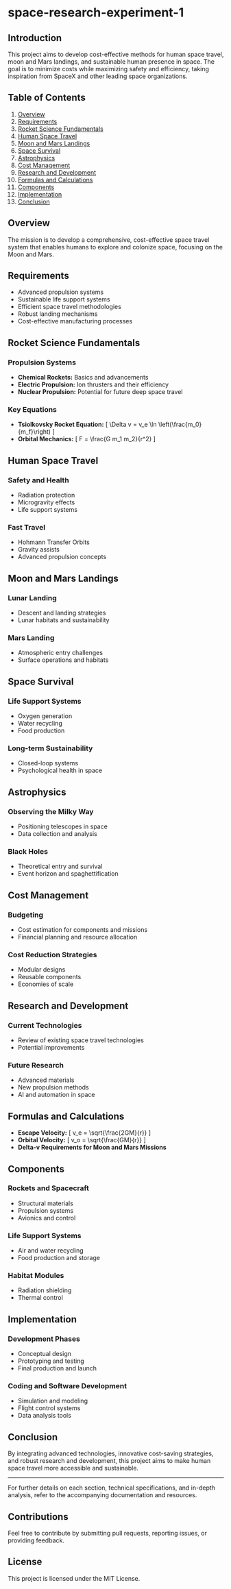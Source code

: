 # space-research-experiment-1

## Introduction
This project aims to develop cost-effective methods for human space travel, moon and Mars landings, and sustainable human presence in space. The goal is to minimize costs while maximizing safety and efficiency, taking inspiration from SpaceX and other leading space organizations.

## Table of Contents
1. [Overview](#overview)
2. [Requirements](#requirements)
3. [Rocket Science Fundamentals](#rocket-science-fundamentals)
4. [Human Space Travel](#human-space-travel)
5. [Moon and Mars Landings](#moon-and-mars-landings)
6. [Space Survival](#space-survival)
7. [Astrophysics](#astrophysics)
8. [Cost Management](#cost-management)
9. [Research and Development](#research-and-development)
10. [Formulas and Calculations](#formulas-and-calculations)
11. [Components](#components)
12. [Implementation](#implementation)
13. [Conclusion](#conclusion)

## Overview
The mission is to develop a comprehensive, cost-effective space travel system that enables humans to explore and colonize space, focusing on the Moon and Mars.

## Requirements
- Advanced propulsion systems
- Sustainable life support systems
- Efficient space travel methodologies
- Robust landing mechanisms
- Cost-effective manufacturing processes

## Rocket Science Fundamentals
### Propulsion Systems
- **Chemical Rockets:** Basics and advancements
- **Electric Propulsion:** Ion thrusters and their efficiency
- **Nuclear Propulsion:** Potential for future deep space travel

### Key Equations
- **Tsiolkovsky Rocket Equation:** 
  \[
  \Delta v = v_e \ln \left(\frac{m_0}{m_f}\right)
  \]
- **Orbital Mechanics:**
  \[
  F = \frac{G m_1 m_2}{r^2}
  \]

## Human Space Travel
### Safety and Health
- Radiation protection
- Microgravity effects
- Life support systems

### Fast Travel
- Hohmann Transfer Orbits
- Gravity assists
- Advanced propulsion concepts

## Moon and Mars Landings
### Lunar Landing
- Descent and landing strategies
- Lunar habitats and sustainability

### Mars Landing
- Atmospheric entry challenges
- Surface operations and habitats

## Space Survival
### Life Support Systems
- Oxygen generation
- Water recycling
- Food production

### Long-term Sustainability
- Closed-loop systems
- Psychological health in space

## Astrophysics
### Observing the Milky Way
- Positioning telescopes in space
- Data collection and analysis

### Black Holes
- Theoretical entry and survival
- Event horizon and spaghettification

## Cost Management
### Budgeting
- Cost estimation for components and missions
- Financial planning and resource allocation

### Cost Reduction Strategies
- Modular designs
- Reusable components
- Economies of scale

## Research and Development
### Current Technologies
- Review of existing space travel technologies
- Potential improvements

### Future Research
- Advanced materials
- New propulsion methods
- AI and automation in space

## Formulas and Calculations
- **Escape Velocity:**
  \[
  v_e = \sqrt{\frac{2GM}{r}}
  \]
- **Orbital Velocity:**
  \[
  v_o = \sqrt{\frac{GM}{r}}
  \]
- **Delta-v Requirements for Moon and Mars Missions**

## Components
### Rockets and Spacecraft
- Structural materials
- Propulsion systems
- Avionics and control

### Life Support Systems
- Air and water recycling
- Food production and storage

### Habitat Modules
- Radiation shielding
- Thermal control

## Implementation
### Development Phases
- Conceptual design
- Prototyping and testing
- Final production and launch

### Coding and Software Development
- Simulation and modeling
- Flight control systems
- Data analysis tools

## Conclusion
By integrating advanced technologies, innovative cost-saving strategies, and robust research and development, this project aims to make human space travel more accessible and sustainable.

---

For further details on each section, technical specifications, and in-depth analysis, refer to the accompanying documentation and resources.

## Contributions
Feel free to contribute by submitting pull requests, reporting issues, or providing feedback.

## License
This project is licensed under the MIT License.
